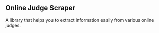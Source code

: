 ## Online Judge Scraper

A library that helps you to extract information easily from various online judges.
